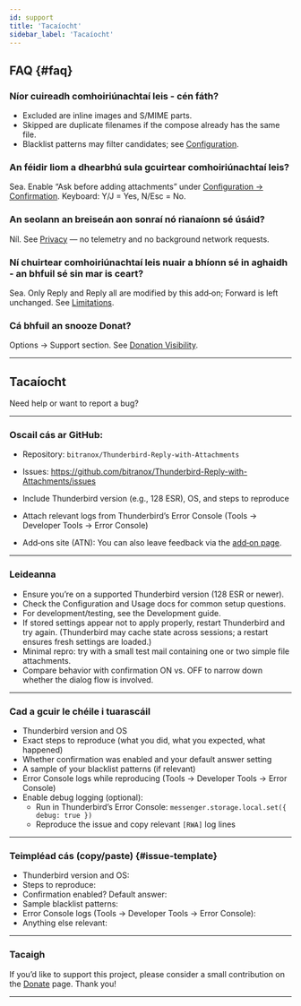 ```yaml
---
id: support
title: 'Tacaíocht'
sidebar_label: 'Tacaíocht'
---
```


## FAQ {#faq}

### Níor cuireadh comhoiriúnachtaí leis - cén fáth?

- Excluded are inline images and S/MIME parts.
- Skipped are duplicate filenames if the compose already has the same file.
- Blacklist patterns may filter candidates; see [Configuration](configuration#blacklist-glob-patterns).

### An féidir liom a dhearbhú sula gcuirtear comhoiriúnachtaí leis?

Sea. Enable “Ask before adding attachments” under [Configuration → Confirmation](configuration#confirmation). Keyboard: Y/J = Yes, N/Esc = No.

### An seolann an breiseán aon sonraí nó rianaíonn sé úsáid?

Níl. See [Privacy](privacy) — no telemetry and no background network requests.

### Ní chuirtear comhoiriúnachtaí leis nuair a bhíonn sé in aghaidh - an bhfuil sé sin mar is ceart?

Sea. Only Reply and Reply all are modified by this add‑on; Forward is left unchanged. See [Limitations](usage#limitations).

### Cá bhfuil an snooze Donat?

Options → Support section. See [Donation Visibility](configuration#donation-visibility).

---

## Tacaíocht

Need help or want to report a bug?

---

### Oscail cás ar GitHub:

- Repository: `bitranox/Thunderbird-Reply-with-Attachments`
- Issues: https://github.com/bitranox/Thunderbird-Reply-with-Attachments/issues
- Include Thunderbird version (e.g., 128 ESR), OS, and steps to reproduce
- Attach relevant logs from Thunderbird’s Error Console (Tools → Developer Tools → Error Console)

- Add‑ons site (ATN): You can also leave feedback via the [add‑on page](https://addons.thunderbird.net/thunderbird/addon/reply-with-attachments).

---

### Leideanna

- Ensure you’re on a supported Thunderbird version (128 ESR or newer).
- Check the Configuration and Usage docs for common setup questions.
- For development/testing, see the Development guide.
- If stored settings appear not to apply properly, restart Thunderbird and try again. (Thunderbird may cache state across sessions; a restart ensures fresh settings are loaded.)
- Minimal repro: try with a small test mail containing one or two simple file attachments.
- Compare behavior with confirmation ON vs. OFF to narrow down whether the dialog flow is involved.

---

### Cad a gcuir le chéile i tuarascáil

- Thunderbird version and OS
- Exact steps to reproduce (what you did, what you expected, what happened)
- Whether confirmation was enabled and your default answer setting
- A sample of your blacklist patterns (if relevant)
- Error Console logs while reproducing (Tools → Developer Tools → Error Console)
- Enable debug logging (optional):
  - Run in Thunderbird’s Error Console: `messenger.storage.local.set({ debug: true })`
  - Reproduce the issue and copy relevant `[RWA]` log lines

---

### Teimpléad cás (copy/paste) {#issue-template}

- Thunderbird version and OS:
- Steps to reproduce:
- Confirmation enabled? Default answer:
- Sample blacklist patterns:
- Error Console logs (Tools → Developer Tools → Error Console):
- Anything else relevant:

---

### Tacaigh

If you’d like to support this project, please consider a small contribution on the [Donate](donation) page. Thank you!

---
